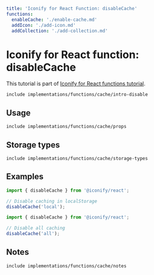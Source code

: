 ```yaml
title: 'Iconify for React Function: disableCache'
functions:
  enableCache: './enable-cache.md'
  addIcon: './add-icon.md'
  addCollection: './add-collection.md'
```

# Iconify for React function: disableCache

This tutorial is part of [Iconify for React functions tutorial](./index.md#functions).

`include implementations/functions/cache/intro-disable`

## Usage

`include implementations/functions/cache/props`

## Storage types

`include implementations/functions/cache/storage-types`

## Examples

```js
import { disableCache } from '@iconify/react';

// Disable caching in localStorage
disableCache('local');
```

```js
import { disableCache } from '@iconify/react';

// Disable all caching
disableCache('all');
```

## Notes

`include implementations/functions/cache/notes`
